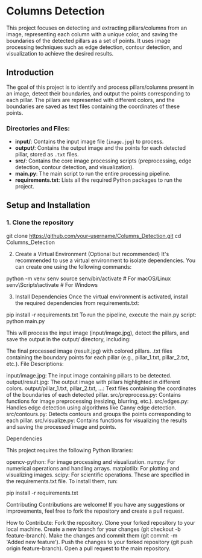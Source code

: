 # Columns Detection

This project focuses on detecting and extracting pillars/columns from an image, representing each column with a unique color, and saving the boundaries of the detected pillars as a set of points. It uses image processing techniques such as edge detection, contour detection, and visualization to achieve the desired results.

## Introduction

The goal of this project is to identify and process pillars/columns present in an image, detect their boundaries, and output the points corresponding to each pillar. The pillars are represented with different colors, and the boundaries are saved as text files containing the coordinates of these points.

### Directories and Files:

- **input/**: Contains the input image file (`image.jpg`) to process.
- **output/**: Contains the output image and the points for each detected pillar, stored as `.txt` files.
- **src/**: Contains the core image processing scripts (preprocessing, edge detection, contour detection, and visualization).
- **main.py**: The main script to run the entire processing pipeline.
- **requirements.txt**: Lists all the required Python packages to run the project.

## Setup and Installation

### 1. Clone the repository

git clone https://github.com/your-username/Columns_Detection.git
cd Columns_Detection  

2. Create a Virtual Environment (Optional but recommended)
It's recommended to use a virtual environment to isolate dependencies. You can create one using the following commands:

python -m venv senv
source senv/bin/activate  # For macOS/Linux
senv\Scripts\activate     # For Windows

3. Install Dependencies
Once the virtual environment is activated, install the required dependencies from requirements.txt:

pip install -r requirements.txt
To run the pipeline, execute the main.py script:
python main.py

This will process the input image (input/image.jpg), detect the pillars, and save the output in the output/ directory, including:

The final processed image (result.jpg) with colored pillars.
.txt files containing the boundary points for each pillar (e.g., pillar_1.txt, pillar_2.txt, etc.).
File Descriptions:

input/image.jpg: The input image containing pillars to be detected.
output/result.jpg: The output image with pillars highlighted in different colors.
output/pillar_1.txt, pillar_2.txt, ...: Text files containing the coordinates of the boundaries of each detected pillar.
src/preprocess.py: Contains functions for image preprocessing (resizing, blurring, etc.).
src/edges.py: Handles edge detection using algorithms like Canny edge detection.
src/contours.py: Detects contours and groups the points corresponding to each pillar.
src/visualize.py: Contains functions for visualizing the results and saving the processed image and points.

Dependencies

This project requires the following Python libraries:

opencv-python: For image processing and visualization.
numpy: For numerical operations and handling arrays.
matplotlib: For plotting and visualizing images.
scipy: For scientific operations.
These are specified in the requirements.txt file. To install them, run:

pip install -r requirements.txt

Contributing
Contributions are welcome! If you have any suggestions or improvements, feel free to fork the repository and create a pull request.

How to Contribute:
Fork the repository.
Clone your forked repository to your local machine.
Create a new branch for your changes (git checkout -b feature-branch).
Make the changes and commit them (git commit -m 'Added new feature').
Push the changes to your forked repository (git push origin feature-branch).
Open a pull request to the main repository.
